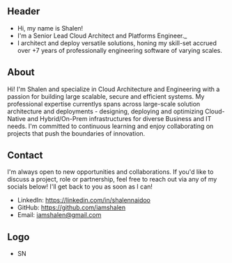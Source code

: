 ## Header
- Hi, my name is Shalen!
- I'm a Senior Lead Cloud Architect and Platforms Engineer._
- I architect and deploy versatile solutions, honing my skill-set accrued over +7 years of professionally engineering software of varying scales.

## About
Hi! I'm Shalen and specialize in Cloud Architecture and Engineering with a passion for building large scalable, secure and efficient systems. My professional expertise currentlys spans across large-scale solution architecture and deployments - designing, deploying and optimizing Cloud-Native and Hybrid/On-Prem infrastructures for diverse Business and IT needs. I'm committed to continuous learning and enjoy collaborating on projects that push the boundaries of innovation.

## Contact
I'm always open to new opportunities and collaborations. If you'd like to discuss a project, role or partnership, feel free to reach out via any of my socials below! I'll get back to you as soon as I can!
- LinkedIn: https://linkedin.com/in/shalennaidoo
- GitHub: https://github.com/iamshalen
- Email: iamshalen@gmail.com

## Logo
- SN
